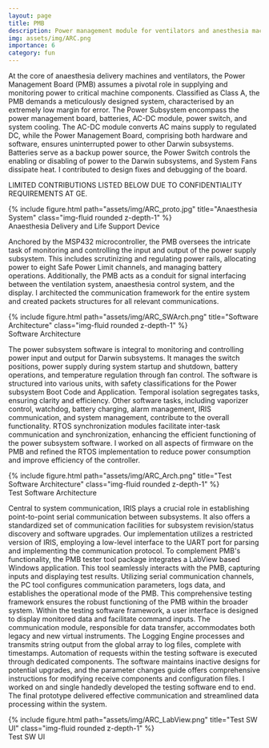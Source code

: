 ```yaml
---
layout: page
title: PMB
description: Power management module for ventilators and anesthesia machines.
img: assets/img/ARC.png
importance: 6
category: fun
---
```


At the core of anaesthesia delivery machines and ventilators, the Power Management Board (PMB) assumes a pivotal role in supplying and monitoring power to critical machine components. Classified as Class A, the PMB demands a meticulously designed system, characterised by an extremely low margin for error. The Power Subsystem encompass the power management board, batteries, AC-DC module, power switch, and system cooling. The AC-DC module converts AC mains supply to regulated DC, while the Power Management Board, comprising both hardware and software, ensures uninterrupted power to other Darwin subsystems. Batteries serve as a backup power source, the Power Switch controls the enabling or disabling of power to the Darwin subsystems, and System Fans dissipate heat. I contributed to design fixes and debugging of the board.

LIMITED CONTRIBUTIONS LISTED BELOW DUE TO CONFIDENTIALITY REQUIREMENTS AT GE.

<div class="img">
        {% include figure.html path="assets/img/ARC_proto.jpg" title="Anaesthesia System" class="img-fluid rounded z-depth-1" %}
</div>
<div class="caption">
    Anaesthesia Delivery and Life Support Device
</div>

Anchored by the MSP432 microcontroller, the PMB oversees the intricate task of monitoring and controlling the input and output of the power supply subsystem. This includes scrutinizing and regulating power rails, allocating power to eight Safe Power Limit channels, and managing battery operations. Additionally, the PMB acts as a conduit for signal interfacing between the ventilation system, anaesthesia control system, and the display. I architected the communication framework for the entire system and created packets structures for all relevant communications. 

<div class="img">
        {% include figure.html path="assets/img/ARC_SWArch.png" title="Software Architecture" class="img-fluid rounded z-depth-1" %}
</div>
<div class="caption">
    Software Architecture
</div>

The power subsystem software is integral to monitoring and controlling power input and output for Darwin subsystems. It manages the switch positions, power supply during system startup and shutdown, battery operations, and temperature regulation through fan control. The software is structured into various units, with safety classifications for the Power subsystem Boot Code and Application. Temporal isolation segregates tasks, ensuring clarity and efficiency. Other software tasks, including vaporizer control, watchdog, battery charging, alarm management, IRIS communication, and system management, contribute to the overall functionality. RTOS synchronization modules facilitate inter-task communication and synchronization, enhancing the efficient functioning of the power subsystem software. I worked on all aspects of firmware on the PMB and refined the RTOS implementation to reduce power consumption and improve efficiency of the controller.

<div class="img">
        {% include figure.html path="assets/img/ARC_Arch.png" title="Test Software Architecture" class="img-fluid rounded z-depth-1" %}
</div>
<div class="caption">
    Test Software Architecture
</div>

Central to system communication, IRIS plays a crucial role in establishing point-to-point serial communication between subsystems. It also offers a standardized set of communication facilities for subsystem revision/status discovery and software upgrades. Our implementation utilizes a restricted version of IRIS, employing a low-level interface to the UART port for parsing and implementing the communication protocol. To complement PMB's functionality, the PMB tester tool package integrates a LabView based Windows application. This tool seamlessly interacts with the PMB, capturing inputs and displaying test results. Utilizing serial communication channels, the PC tool configures communication parameters, logs data, and establishes the operational mode of the PMB. This comprehensive testing framework ensures the robust functioning of the PMB within the broader system. Within the testing software framework, a user interface is designed to display monitored data and facilitate command inputs. The communication module, responsible for data transfer, accommodates both legacy and new virtual instruments. The Logging Engine processes and transmits string output from the global array to log files, complete with timestamps. Automation of requests within the testing software is executed through dedicated components. The software maintains inactive designs for potential upgrades, and the parameter changes guide offers comprehensive instructions for modifying receive components and configuration files. I worked on and single handedly developed the testing software end to end. The final prototype delivered effective communication and streamlined data processing within the system.


<div class="img">
        {% include figure.html path="assets/img/ARC_LabView.png" title="Test SW UI" class="img-fluid rounded z-depth-1" %}
</div>
<div class="caption">
    Test SW UI
</div>